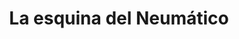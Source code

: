 ---
title: "La esquina del Neumático"
url: /ciudad-autonoma-de-buenos-aires/la-esquina-del-neumatico-avenida-cordoba/
shop: neumáticos
---